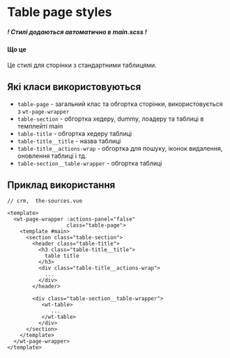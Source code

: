 # Table page styles

##### ! Стилі додаються автоматично в main.scss !
#### Що це

Це стилі для сторінки з стандартними таблицями.

## Які класи використовуються

- `table-page` - загальний клас та обгортка сторінки, використовується з `wt-page-wrapper`
- `table-section` - обгортка хедеру, dummy, лоадеру та таблиці в темплейті main
- `table-title` - обгортка хедеру таблиці
- `table-title__title` - назва таблиці
- `table-title__actions-wrap` - обгортка для пошуку, іконок видалення, оновлення таблиці і тд.
- `table-section__table-wrapper` - обгортка таблиці

## Приклад використання

```vue
// crm,  the-sources.vue

<template>
  <wt-page-wrapper :actions-panel="false"
                   class="table-page">
    <template #main>
      <section class="table-section">
        <header class="table-title">
          <h3 class="table-title__title">
            table title
          </h3>
          <div class="table-title__actions-wrap">
            ...
          </div>
        </header>

        <div class="table-section__table-wrapper">
           <wt-table>
              ...
           </wt-table>
          </div>
      </section>
    </template>
  </wt-page-wrapper>
</template>
```
